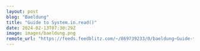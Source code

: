 ```yaml
---
layout: post
blog: "Baeldung"
title: "Guide to System.in.read()"
date: 2024-02-13T07:30:29Z
image: images/baeldung.png
remote_url: "https://feeds.feedblitz.com/~/869739233/0/baeldung~Guide-to-Systeminread"
---
```


